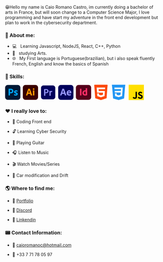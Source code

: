 😁Hello my name is Caio Romano Castro, im currently doing a bachelor of arts in France, but will soon change to a Computer Science Major, I love programming and have start my adventure in the front end development but plan to work in the cybersecurity department.

<h3> 📕 About me:</h3>

- 💻 &nbsp; Learning Javascript, NodeJS, React, C++, Python
- 🎨 &nbsp; studying Arts.
- 🌐 &nbsp; My First language is Portuguese(brazilian), but i also speak fluently French, English and know the basics of Spanish

<h3> 🔧 Skills:</h3>

   <img src="/img/ps.png" alt="PS from Freepik" style="width: 50px;"/>&nbsp; <img src="/img/ai.png" alt="AI from Freepik" style="width: 50px;"/>&nbsp; <img src="/img/pr.png" alt="PR from Freepik" style="width: 50px;"/>&nbsp; <img src="/img/ae.png" alt="AE from Freepik" style="width: 50px;"/>&nbsp; <img src="/img/id.png" alt="ID from Freepik" style="width: 50px;"/>&nbsp; <img src="/img/html.png" alt="HTML from Freepik" style="width: 50px;"/>&nbsp; <img src="/img/css.png" alt="CSS from Pixel perfect" style="width: 50px;"/>&nbsp; <img src="/img/js.png" alt="JS from Freepik" style="width: 50px;"/>

 <h3> ❤️ I really love to: </h3>

- 📂 Coding Front end

- 🔓 Learning Cyber Security

- 🎸 Playing Guitar

- 🎧 Listen to Music

- 🎬 Watch Movies/Series

- 🚗 Car modification and Drift

<h3> 🌎 Where to find me:</h3>

- 🔗 <a href="#">Portfolio</a>

- 🔗 <a href="https://discord.com/users/218303368756592642">Discord</a>

- 🔗 <a href="https://www.linkedin.com/in/caio-romano-castro-5b3499240/">Linkendin</a>

<h3> 📟 Contact Information: </h3>

- 📧 caioromanoc@hotmail.com

- 📲 +33 7 71 78 05 97

